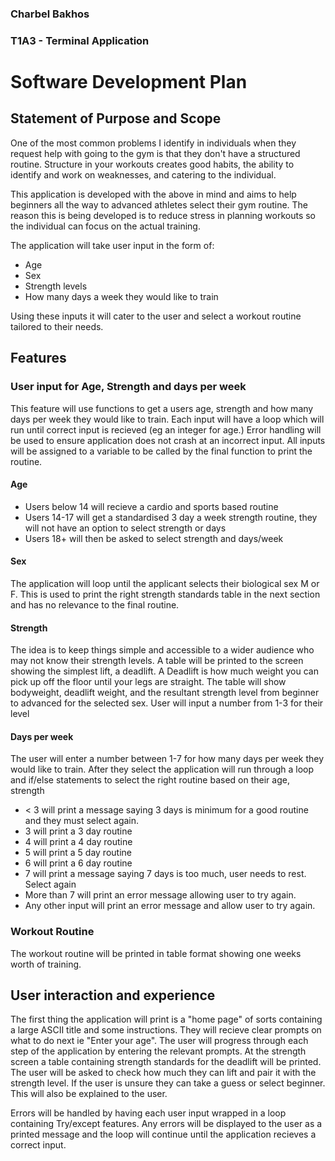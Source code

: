 ### Charbel Bakhos
### T1A3 - Terminal Application

# Software Development Plan


## Statement of Purpose and Scope
One of the most common problems I identify in individuals when they request help with going to the gym is that they don't have a structured routine. Structure in your workouts creates good habits, the ability to identify and work on weaknesses, and catering to the individual.

This application is developed with the above in mind and aims to help beginners all the way to advanced athletes select their gym routine. The reason this is being developed is to reduce stress in planning workouts so the individual can focus on the actual training. 

The application will take user input in the form of:
* Age
* Sex
* Strength levels
* How many days a week they would like to train

Using these inputs it will cater to the user and select a workout routine tailored to their needs.

## Features
### User input for Age, Strength and days per week
This feature will use functions to get a users age, strength and how many days per week they would like to train. Each input will have a loop which will run until correct input is recieved (eg an integer for age.) Error handling will be used to ensure application does not crash at an incorrect input.
All inputs will be assigned to a variable to be called by the final function to print the routine.
#### Age
* Users below 14 will recieve a cardio and sports based routine
* Users 14-17 will get a standardised 3 day a week strength routine, they will not have an option to select strength or days
* Users 18+ will then be asked to select strength and days/week
#### Sex
The application will loop until the applicant selects their biological sex M or F. This is used to print the right strength standards table in the next section and has no relevance to the final routine.
#### Strength
The idea is to keep things simple and accessible to a wider audience who may not know their strength levels. A table will be printed to the screen showing the simplest lift, a deadlift. A Deadlift is how much weight you can pick up off the floor until your legs are straight. The table will show bodyweight, deadlift weight, and the resultant strength level from beginner to advanced for the selected sex. User will input a number from 1-3 for their level
#### Days per week
The user will enter a number between 1-7 for how many days per week they would like to train.
After they select the application will run through a loop and if/else statements to select the right routine based on their age, strength 
* < 3 will print a message saying 3 days is minimum for a good routine and they must select again.
* 3 will print a 3 day routine
* 4 will print a 4 day routine
* 5 will print a 5 day routine
* 6 will print a 6 day routine
* 7 will print a message saying 7 days is too much, user needs to rest. Select again
* More than 7 will print an error message allowing user to try again.
* Any other input will print an error message and allow user to try again.

### Workout Routine
The workout routine will be printed in table format showing one weeks worth of training.

## User interaction and experience
The first thing the application will print is a "home page" of sorts containing a large ASCII title and some instructions. They will recieve clear prompts on what to do next ie "Enter your age". The user will progress through each step of the application by entering the relevant prompts.
At the strength screen a table containing strength standards for the deadlift will be printed. The user will be asked to check how much they can lift and pair it with the strength level. If the user is unsure they can take a guess or select beginner. This will also be explained to the user.

Errors will be handled by having each user input wrapped in a loop containing Try/except features. Any errors will be displayed to the user as a printed message and the loop will continue until the application recieves a correct input.